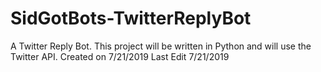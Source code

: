 # SidGotBots-TwitterReplyBot
A Twitter Reply Bot. This project will be written in Python and will use the Twitter API.
Created on 7/21/2019
Last Edit 7/21/2019
